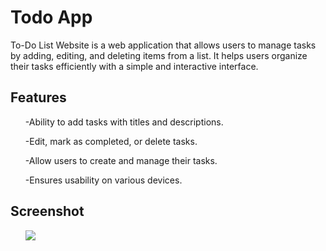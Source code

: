 # Todo App
To-Do List Website is a web application that allows users to manage tasks by adding, editing, and deleting items from a list. It helps users organize their tasks efficiently with a simple and interactive interface.

## Features
<ul>-Ability to add tasks with titles and descriptions.</ul>
<ul>-Edit, mark as completed, or delete tasks.</ul>
<ul>-Allow users to create and manage their tasks.</ul>
<ul>-Ensures usability on various devices.</ul>

## Screenshot
<ul><img src="preview/list.png"></ul>
